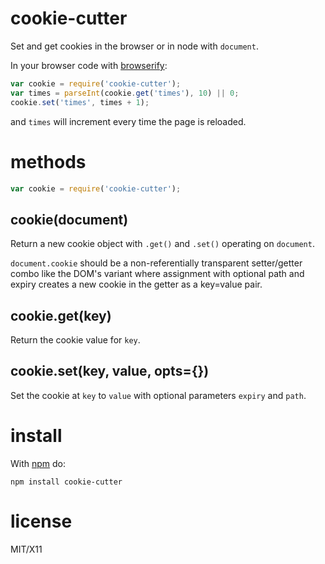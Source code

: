 cookie-cutter
=============

Set and get cookies in the browser or in node with `document`.

In your browser code with [browserify](github.com/substack/node-browserify):

````javascript
var cookie = require('cookie-cutter');
var times = parseInt(cookie.get('times'), 10) || 0;
cookie.set('times', times + 1);
````

and `times` will increment every time the page is reloaded.

methods
=======

````javascript
var cookie = require('cookie-cutter');
````

cookie(document)
----------------

Return a new cookie object with `.get()` and `.set()` operating on `document`.

`document.cookie` should be a non-referentially transparent setter/getter combo
like the DOM's variant where assignment with optional path and expiry creates a
new cookie in the getter as a key=value pair.

cookie.get(key)
---------------

Return the cookie value for `key`.

cookie.set(key, value, opts={})
-------------------------------

Set the cookie at `key` to `value` with optional parameters `expiry` and `path`.

install
=======

With [npm](http://npmjs.org) do:

    npm install cookie-cutter

license
=======

MIT/X11
